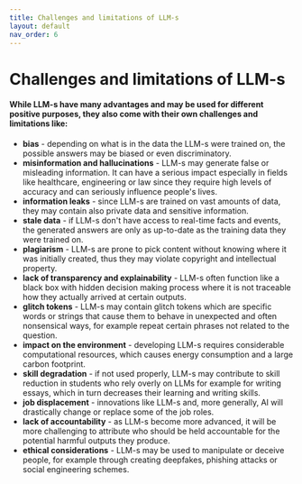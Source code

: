```yaml
---
title: Challenges and limitations of LLM-s
layout: default
nav_order: 6
---
```


# Challenges and limitations of LLM-s


#### While LLM-s have many advantages and may be used for different positive purposes, they also come with their own challenges and limitations like:

- **bias** - depending on what is in the data the LLM-s were trained on, the possible answers may be biased or even discriminatory.
- **misinformation and hallucinations** - LLM-s may generate false or misleading information. It can have a serious impact especially in fields like healthcare, engineering or law since they require high levels of accuracy and can seriously influence people's lives.
- **information leaks** - since LLM-s are trained on vast amounts of data, they may contain also private data and sensitive information.
- **stale data** - if LLM-s don't have access to real-time facts and events, the generated answers are only as up-to-date as the training data they were trained on.
- **plagiarism** -  LLM-s are prone to pick content without knowing where it was initially created, thus they may violate copyright and intellectual property.
- **lack of transparency and explainability** - LLM-s often function like a black box with hidden decision making process where it is not traceable how they actually arrived at certain outputs.
- **glitch tokens** - LLM-s may contain glitch tokens which are specific words or strings that cause them to behave in unexpected and often nonsensical ways, for example repeat certain phrases not related to the question. 
- **impact on the environment** - developing LLM-s requires considerable computational resources, which causes energy consumption and a large carbon footprint.
- **skill degradation** - if not used properly, LLM-s may contribute to skill reduction in students who rely overly on LLMs for example for writing essays, which in turn decreases their learning and writing skills.
- **job displacement** - innovations like LLM-s and, more generally, AI will drastically change or replace some of the job roles.
- **lack of accountability** - as LLM-s become more advanced, it will be more challenging to attribute who should be held accountable for the potential harmful outputs they produce.
- **ethical considerations** - LLM-s may be used to manipulate or deceive people, for example through creating deepfakes, phishing attacks or social engineering schemes.